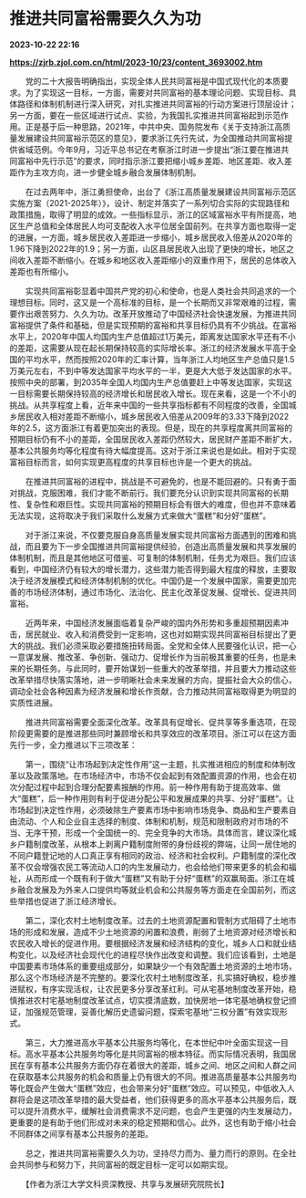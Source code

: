 # 推进共同富裕需要久久为功

**2023-10-22 22:16**

**https://zjrb.zjol.com.cn/html/2023-10/23/content_3693002.htm**

　　党的二十大报告明确指出，实现全体人民共同富裕是中国式现代化的本质要求。为了实现这一目标，一方面，需要对共同富裕的基本理论问题、实现目标、具体路径和体制机制进行深入研究，对扎实推进共同富裕的行动方案进行顶层设计；另一方面，要在一些区域进行试点、实验，为我国扎实推进共同富裕起到示范作用。正是基于后一种思路，2021年，中共中央、国务院发布《关于支持浙江高质量发展建设共同富裕示范区的意见》，要求浙江先行先试，为全国推动共同富裕提供省域范例。今年9月，习近平总书记在考察浙江时进一步提出“浙江要在推进共同富裕中先行示范”的要求，同时指示浙江要把缩小城乡差距、地区差距、收入差距作为主攻方向，进一步健全城乡融合发展体制机制。

　　在过去两年中，浙江勇担使命，出台了《浙江高质量发展建设共同富裕示范区实施方案（2021-2025年）》，设计、制定并落实了一系列切合实际的实现路径和政策措施，取得了明显的成效。一些指标显示，浙江的区域富裕水平有所提高，地区生产总值和全体居民人均可支配收入水平位居全国前列。在共享方面也取得一定的进展，一方面，城乡居民收入差距进一步缩小，城乡居民收入倍差从2020年的1.96下降到2022年的1.9；另一方面，山区县居民收入出现了更快的增长，地区之间收入差距不断缩小。在城乡和地区收入差距缩小的双重作用下，居民的总体收入差距也有所缩小。

　　实现共同富裕彰显着中国共产党的初心和使命，也是人类社会共同追求的一个理想目标。同时，这又是一个高标准的目标，是一个长期而又非常艰难的过程，需要作出艰苦努力、久久为功。改革开放推动了中国经济社会快速发展，为推进共同富裕提供了条件和基础，但是实现预期的富裕和共享目标仍具有不少挑战。在富裕水平上，2020年中国人均国内生产总值超过1万美元，距离发达国家水平还有不小的差距，这需要从现在起长期保持较高的实际增长率。浙江的经济发展水平高于全国的平均水平，然而按照2020年的汇率计算，当年浙江人均地区生产总值只是1.5万美元左右，不到中等发达国家平均水平的一半，更是大大低于发达国家的水平。按照中央的部署，到2035年全国人均国内生产总值要赶上中等发达国家，实现这一目标需要长期保持较高的经济增长和居民收入增长。现在来看，这是一个不小的挑战。从共享程度上看，近年来中国的一些共享指标都有不同程度的改善，全国城乡居民收入相对差距不断缩小，城乡居民收入倍差从2009年的3.33下降到2022年的2.5，这方面浙江有着更加突出的表现。但是，现在的共享程度离共同富裕的预期目标仍有不小的差距，全国居民收入差距仍然较大，居民财产差距不断扩大，基本公共服务均等化程度有待大幅度提高。这对于浙江来说也是如此。相对于实现富裕目标而言，如何实现更高程度的共享目标也许是一个更大的挑战。

　　在推进共同富裕的进程中，挑战是不可避免的，也是不能回避的。只有勇于面对挑战，克服困难，我们才能不断前行。我们要充分认识到实现共同富裕的长期性、复杂性和艰巨性。实现共同富裕的预期目标会有很大的难度，但也并不意味着无法实现，这将取决于我们采取什么发展方式来做大“蛋糕”和分好“蛋糕”。

　　对于浙江来说，不仅要克服自身高质量发展实现共同富裕方面遇到的困难和挑战，而且要为下一步全国推进共同富裕提供经验，创造出高质量发展和共享发展的体制机制，而且是其他地区可借鉴、可复制的体制机制，任务尤为艰巨。我们应该看到，中国经济仍有较大的增长潜力，这些潜力能否得到最大程度的释放，主要取决于经济发展模式和经济体制机制的优化。中国仍是一个发展中国家，需要更加完善的市场经济体制，通过市场化、法治化、民主化改革促发展、促增长、促进共同富裕。

　　近两年来，中国经济发展面临着复杂严峻的国内外形势和多重超预期因素冲击，居民就业、收入和消费受到一定影响，这也对如期实现共同富裕目标提出了更大的挑战。我们必须采取必要措施扭转局面。全党和全体人民要强化认识，把一心一意谋发展、推改革、争创新、强动力、促增长作为当前极其重要的任务，也是未来的长期任务。与此同时，要开始谋划一些重大的改革举措，并且要大力推动这些改革举措尽快落实落地，进一步明晰社会未来发展的方向，提振社会大众的信心，调动全社会各种因素为经济发展和增长作贡献，合力推动共同富裕取得更为明显的实质性进展。

　　推进共同富裕需要全面深化改革。改革具有促增长、促共享等多重选项，在现阶段更需要的是推进那些同时兼顾增长和共享效应的改革项目。浙江可以在这方面先行一步，全力推进以下三项改革：

　　第一，围绕“让市场起到决定性作用”这一主题，扎实推进相应的制度和体制改革以及政策落地。在市场经济中，市场不仅会起到有效配置资源的作用，也会在初次分配过程中起到合理分配要素报酬的作用。前一种作用有助于提高效率、做大“蛋糕”，后一种作用则有利于促进分配公平和发展成果的共享、分好“蛋糕”。让市场起到决定性作用，必须破除生产要素市场中影响市场竞争、商品和生产要素自由流动、个人和企业自主选择的制度、体制和机制，规范和限制政府对市场的不当、无序干预，形成一个全国统一的、完全竞争的大市场。具体而言，建议深化城乡户籍制度改革，从根本上剥离户籍制度附带的身份歧视的弊端，让同一居住地的不同户籍登记地的人口真正享有相同的政治、经济和社会权利。户籍制度的深化改革不仅会增强农民工等流动人口的内生发展动力，也会给他们带来更多的机会和福祉，从而形成一个既有利于做大“蛋糕”又有助于分好“蛋糕”的双赢局面。浙江在城乡融合发展及为外来人口提供均等就业机会和公共服务等方面走在全国前列，而这些举措也促进了浙江经济增长。

　　第二，深化农村土地制度改革。过去的土地资源配置和管制方式阻碍了土地市场的形成和发展，造成不少土地资源的闲置和浪费，削弱了土地资源对经济增长和农民收入增长的促进作用。要根据经济发展和经济结构的变化，城乡人口和就业结构变化，以及经济社会现代化的进程尽快作出改变和调整。我们应该看到，土地是中国要素市场体系的重要组成部分，如果缺少一个有效配置土地资源的土地市场，那么这个市场经济是不完整的。要深化农村土地制度改革，扎实搞好确权，稳步推进赋权，有序实现活权，让农民更多分享改革红利。可从宅基地制度改革开始，稳慎推进农村宅基地制度改革试点，切实摸清底数，加快房地一体宅基地确权登记颁证，加强规范管理，妥善化解历史遗留问题，探索宅基地“三权分置”有效实现形式。

　　第三，大力推进高水平基本公共服务均等化，在本世纪中叶全面实现这一目标。高水平基本公共服务均等化是共同富裕的根本特征。而实际情况表明，我国居民在享有基本公共服务方面仍存在着很大的差距，城乡之间、地区之间和人群之间在获取基本公共服务的机会和质量上仍有很大的不同。推进高质量基本公共服务均等化既会产生做大“蛋糕”效应，也会带来分好“蛋糕”效应。可以预见，中低收入人群将会是这项改革举措的最大受益者，他们获得更多的高水平基本公共服务后，既可以提升消费水平，缓解社会消费需求不足问题，也会产生更强的内生发展动力，更重要的是有助于他们形成对未来的稳定预期和信心。此外，这也有助于缩小社会不同群体之间享有基本公共服务的差距。

　　总之，推进共同富裕需要久久为功，坚持尽力而为、量力而行的原则。在全社会共同参与和努力下，共同富裕的既定目标一定可以如期实现。

　　【作者为浙江大学文科资深教授、共享与发展研究院院长】